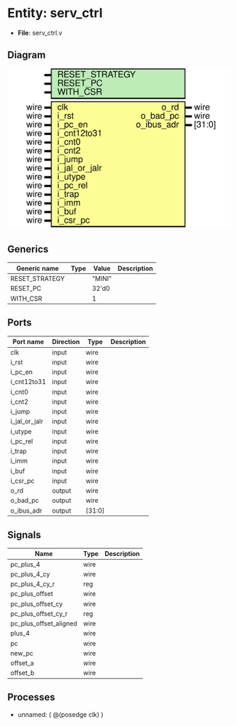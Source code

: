 # Entity: serv_ctrl

- **File**: serv_ctrl.v
## Diagram

![Diagram](serv_ctrl.svg "Diagram")
## Generics

| Generic name   | Type | Value  | Description |
| -------------- | ---- | ------ | ----------- |
| RESET_STRATEGY |      | "MINI" |             |
| RESET_PC       |      | 32'd0  |             |
| WITH_CSR       |      | 1      |             |
## Ports

| Port name     | Direction | Type   | Description |
| ------------- | --------- | ------ | ----------- |
| clk           | input     | wire   |             |
| i_rst         | input     | wire   |             |
| i_pc_en       | input     | wire   |             |
| i_cnt12to31   | input     | wire   |             |
| i_cnt0        | input     | wire   |             |
| i_cnt2        | input     | wire   |             |
| i_jump        | input     | wire   |             |
| i_jal_or_jalr | input     | wire   |             |
| i_utype       | input     | wire   |             |
| i_pc_rel      | input     | wire   |             |
| i_trap        | input     | wire   |             |
| i_imm         | input     | wire   |             |
| i_buf         | input     | wire   |             |
| i_csr_pc      | input     | wire   |             |
| o_rd          | output    | wire   |             |
| o_bad_pc      | output    | wire   |             |
| o_ibus_adr    | output    | [31:0] |             |
## Signals

| Name                   | Type | Description |
| ---------------------- | ---- | ----------- |
| pc_plus_4              | wire |             |
| pc_plus_4_cy           | wire |             |
| pc_plus_4_cy_r         | reg  |             |
| pc_plus_offset         | wire |             |
| pc_plus_offset_cy      | wire |             |
| pc_plus_offset_cy_r    | reg  |             |
| pc_plus_offset_aligned | wire |             |
| plus_4                 | wire |             |
| pc                     | wire |             |
| new_pc                 | wire |             |
| offset_a               | wire |             |
| offset_b               | wire |             |
## Processes
- unnamed: ( @(posedge clk) )
